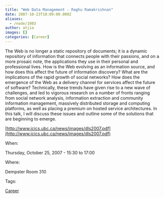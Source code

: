 ```yaml
---
title: "Web Data Management - Raghu Ramakrishnan"
date: 2007-10-23T18:09:00.000Z
aliases:
  - /node/1003
author: atjia
images: []
categories: [Career]
---
```


The Web is no longer a static repository of documents; it is a dynamic repository of information that connects people with their passions, and on a more prosaic note, the applications they use in their personal and professional lives. How is the Web evolving as an information source, and how does this affect the future of information discovery? What are the implications of the rapid growth of social networks? How does the emergence of the Web as a delivery channel for services affect the future of software? Technically, these trends have given rise to a new wave of challenges, and led to vigorous research on a number of fronts ranging from social network analysis, information extraction and community information management, massively distributed storage and computing platforms, as well as placing a premium on hosted service architectures.
In this talk, I will discuss these issues and outline some of the solutions that are beginning to emerge.

[http://www.icics.ubc.ca/news/images/dls2007.pdf](http://www.icics.ubc.ca/news/images/dls2007.pdf)

When: 

Thursday, October 25, 2007 - 15:30 to 17:00

Where: 

Dempster Room 310

Tags: 

[Career](/career)
